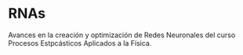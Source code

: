 # RNAs
Avances en la creación y optimización de Redes Neuronales del curso Procesos Estpcásticos Aplicados a la Física.
